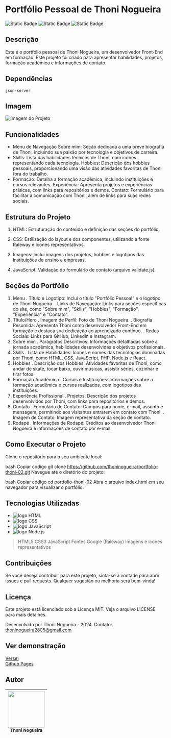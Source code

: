 # Portfólio Pessoal de Thoni Nogueira
![Static Badge](https://img.shields.io/badge/license-MIT-orange) ![Static Badge](https://img.shields.io/badge/dependency-json_server-orange) ![Static Badge](https://img.shields.io/badge/realese_date-May-orange)

## Descrição
Este é o portfólio pessoal de Thoni Nogueira, um desenvolvedor Front-End em formação. Este projeto foi criado para apresentar habilidades, projetos, formação acadêmica e informações de contato.
## Dependências 
`json-server`
## Imagem
![Imagem do Projeto](assets/captura_de_tela_portfolio.jpeg)
## Funcionalidades
* Menu de Navegação
Sobre mim: Seção dedicada a uma breve biografia de Thoni, incluindo sua paixão por tecnologia e objetivos de carreira.
* Skills: Lista das habilidades técnicas de Thoni, com ícones representando cada tecnologia.
Hobbies: Descrição dos hobbies pessoais, proporcionando uma visão das atividades favoritas de Thoni fora do trabalho.
* Formação: Detalha a formação acadêmica, incluindo instituições e cursos relevantes.
Experiência: Apresenta projetos e experiências práticas, com links para repositórios e demos.
Contato: Formulário para facilitar a comunicação com Thoni, além de links para suas redes sociais.
  
## Estrutura do Projeto
1. HTML: Estruturação do conteúdo e definição das seções do portfólio.

2. CSS: Estilização do layout e dos componentes, utilizando a fonte Raleway e ícones representativos.

3. Imagens: Inclui imagens dos projetos, hobbies e logotipos das instituições de ensino e empresas.

4. JavaScript: Validação do formulário de contato (arquivo validate.js).

## Seções do Portfólio
1. Menu
. Título e Logotipo: Inclui o título "Portfólio Pessoal" e o logotipo de Thoni Nogueira.
. Links de Navegação: Links para seções específicas do site, como "Sobre mim", "Skills", "Hobbies", "Formação", "Experiência" e "Contato".
2. Título/Hero
. Imagem de Perfil: Foto de Thoni Nogueira.
. Biografia Resumida: Apresenta Thoni como desenvolvedor Front-End em formação e destaca sua dedicação ao aprendizado contínuo.
. Redes Sociais: Links para GitHub, LinkedIn e Instagram.
3. Sobre mim
. Parágrafos Descritivos: Informações detalhadas sobre a jornada acadêmica, habilidades desenvolvidas e objetivos profissionais.
4. Skills
. Lista de Habilidades: Ícones e nomes das tecnologias dominadas por Thoni, como HTML, CSS, JavaScript, PHP, Node.js e React.
5. Hobbies
. Descrição dos Hobbies: Atividades favoritas de Thoni, como andar de skate, tocar baixo, ouvir músicas, assistir séries, cozinhar e tirar fotos.
6. Formação Acadêmica
. Cursos e Instituições: Informações sobre a formação acadêmica e cursos realizados, com logotipos das instituições.
7. Experiência Profissional
. Projetos: Descrição dos projetos desenvolvidos por Thoni, com links para repositórios e demos.
8. Contato
. Formulário de Contato: Campos para nome, e-mail, assunto e mensagem, permitindo aos visitantes entrarem em contato com Thoni.
. Imagem de Contato: Imagem representativa da seção de contato.
9. Rodapé
. Informações de Rodapé: Créditos ao desenvolvedor Thoni Nogueira e informações de contato por e-mail.

## Como Executar o Projeto
Clone o repositório para o seu ambiente local:

bash
Copiar código
git clone https://github.com/thoninogueira/portfolio-thoni-02.git
Navegue até o diretório do projeto:

bash
Copiar código
cd portfolio-thoni-02
Abra o arquivo index.html em seu navegador para visualizar o portfólio.

## Tecnologias Utilizadas
* <img src="https://img.shields.io/badge/HTML5-E34F26?style=for-the-badge&logo=html5&logoColor=white" alt="logo HTML">
* <img src="https://img.shields.io/badge/CSS3-1572B6?style=for-the-badge&logo=css3&logoColor=white" alt="logo CSS">
* <img src="https://img.shields.io/badge/JavaScript-323330?style=for-the-badge&logo=javascript&logoColor=F7DF1E" alt="logo JavaScript">
* <img src="https://img.shields.io/badge/Node.js-43853D?style=for-the-badge&logo=node.js&logoColor=white" alt="logo Node.js">
> HTML5
> CSS3
> JavaScript
> Fontes Google (Raleway)
> Imagens e ícones representativos

## Contribuições
Se você deseja contribuir para este projeto, sinta-se à vontade para abrir issues e pull requests. Qualquer sugestão ou melhoria será bem-vinda!

## Licença
Este projeto está licenciado sob a Licença MIT. Veja o arquivo LICENSE para mais detalhes.

Desenvolvido por Thoni Nogueira - 2024. Contato: thoninogueira2805@gmail.com



## Ver demonstração
[Versel](https://challenge-one-alurageek-main.vercel.app/)<br>
[Github Pages](https://thoninogueira.github.io/portfolio-02-main/)<br>


## Autor
| [<img loading="lazy" src="https://avatars.githubusercontent.com/u/154802638?s=400&u=11fcb6503047b8538cf2bd2071b739954f484fe1&v=4" width=115><br><sub text-decoration="none">Thoni Nogueira</sub>](https://github.com/thoninogueira) |
| :---: |

